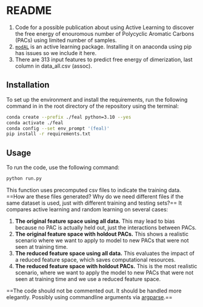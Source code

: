 # README

1. Code for a possible publication about using Active Learning to discover the free energy of enouromous number of Polycyclic Aromatic Carbons (PACs) using limited number of samples.
2. [`modAL`](https://modal-python.readthedocs.io/en/latest/) is an active learning package. Installing it on anaconda using pip has issues so we include it here.
3. There are 313 input features to predict free energy of dimerization, last column in data_all.csv (assoc).

## Installation

To set up the environment and install the requirements, run the following command in in the root directory of the repository using the terminal:

```bash
conda create --prefix ./feal python=3.10 --yes
conda activate ./feal
conda config --set env_prompt '(feal)'
pip install -r requirements.txt
```

## Usage

To run the code, use the following command:

```bash
python run.py
```

This function uses precomputed csv files to indicate the training data. ==How are these files generated? Why do we need different files if the same dataset is used, just with different training and testing sets?== It compares active learning and random learning on several cases:

1. **The original feature space using all data.** This may lead to bias because no PAC is actually held out, just the interactions between PACs.
2. **The original feature space with holdout PACs.** This shows a realistic scenario where we want to apply to model to new PACs that were not seen at training time.
3. **The reduced feature space using all data.** This evaluates the impact of a reduced feature space, which saves computational resources.
4. **The reduced feature space with holdout PACs.** This is the most realistic scenario, where we want to apply the model to new PACs that were not seen at training time and we use a reduced feature space.

==The code should not be commented out. It should be handled more elegantly. Possibly using commandline arguments via [argparse](https://docs.python.org/3/library/argparse.html).==


